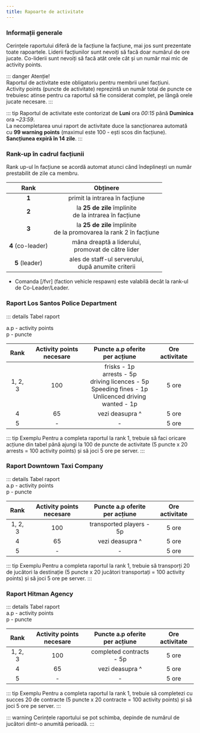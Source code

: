 ```yaml
---
title: Rapoarte de activitate
---
```


### Informații generale

Cerințele raportului diferă de la facțiune la facțiune, mai jos sunt prezentate toate rapoartele.
Liderii facțiunilor sunt nevoiți să facă doar numărul de ore jucate. Co-liderii sunt nevoiți să facă atât orele cât și un număr mai mic de activity points.

::: danger Atenție!  
Raportul de activitate este obligatoriu pentru membrii unei facțiuni.  
Activity points (puncte de activitate) reprezintă un număr total de puncte ce trebuiesc atinse pentru ca raportul să fie considerat complet, pe lângă orele jucate necesare.
:::

::: tip
Raportul de activitate este contorizat de **Luni** ora _00:15_ până **Duminica** ora _~23:59_.  
La necompletarea unui raport de activitate duce la sancționarea automată cu **99 warning points** (maximul este 100 - ești scos din facțiune).  
**Sancțiunea expiră în 14 zile**.
:::

### Rank-up în cadrul facțiunii

Rank up-ul în facțiune se acordă automat atunci când îndeplinești un număr prestabilit de zile ca membru.

| Rank | Obținere |
| :-----------: | :-----------: |
| **1** | primit la intrarea în facțiune | 
| **2** | la **25 de zile** împlinite<br>de la intrarea în facțiune | 
| **3** | la **25 de zile** împlinite<br>de la promovarea la rank 2 în facțiune | 
| **4** (co-leader) | mâna dreaptă a liderului,<br> promovat de către lider | 
| **5** (leader) | ales de staff-ul serverului,<br> după anumite criterii | 

* Comanda [/fvr] (faction vehicle respawn) este valabilă decât la rank-ul de Co-Leader/Leader.

### Raport <Color hex="#64A1D5">Los Santos Police Department</Color>

::: details Tabel raport  

a.p - activity points  
p - puncte

| Rank | Activity points necesare | Puncte a.p oferite per acțiune | Ore activitate |
| :-----------: | :-----------: | :-----------: | :-----------: |
| 1, 2, 3 | 100 | frisks - 1p<br>arrests - 5p<br>driving licences - 5p<br>Speeding fines - 1p<br>Unlicenced driving wanted - 1p  | 5 ore |
| 4 | 65 | vezi deasupra ^  | 5 ore |
| 5 | - | -  | 5 ore |

::: tip Exemplu
Pentru a completa raportul la rank 1, trebuie să faci oricare acțiune din tabel până ajungi la 100 de puncte de activitate (5 puncte x 20 arrests = 100 activity points) și să joci 5 ore pe server.
:::

### Raport <Color hex="#EBF481">Downtown Taxi Company</Color>

::: details Tabel raport  
a.p - activity points  
p - puncte

| Rank | Activity points necesare | Puncte a.p oferite per acțiune | Ore activitate |
| :-----------: | :-----------: | :-----------: | :-----------: |
| 1, 2, 3 | 100 | transported players - 5p | 5 ore |
| 4 | 65 | vezi deasupra ^  | 5 ore |
| 5 | - | -  | 5 ore |

::: tip Exemplu
Pentru a completa raportul la rank 1, trebuie să transporți 20 de jucători la destinație (5 puncte x 20 jucători transportați = 100 activity points) și să joci 5 ore pe server.
:::

### Raport <Color hex="#E34343">Hitman Agency</Color>

::: details Tabel raport  
a.p - activity points  
p - puncte

| Rank | Activity points necesare | Puncte a.p oferite per acțiune | Ore activitate |
| :-----------: | :-----------: | :-----------: | :-----------: |
| 1, 2, 3 | 100 | completed contracts - 5p | 5 ore |
| 4 | 65 | vezi deasupra ^  | 5 ore |
| 5 | - | -  | 5 ore |

::: tip Exemplu
Pentru a completa raportul la rank 1, trebuie să completezi cu succes 20 de contracte (5 puncte x 20 contracte = 100 activity points) și să joci 5 ore pe server.
:::

<!--

### Raport <Color hex="#5EABD2">Varrios Los Aztecas</Color>; <Color hex="#6DBC6E">Grove Street Families</Color>; <Color hex="#A379B5">Ballas</Color>; <Color hex="#C9A66A">Los Santos Vagos</Color>

| :-----------: | :-----------: | :-----------: | :-----------: |
| 1, 2, 3 | 100 | | 5 ore |
| 4 | 65 |   | 5 ore |
| 5 | - | -  | 5 ore |

-->

::: warning 
Cerințele raportului se pot schimba, depinde de numărul de jucători dintr-o anumită perioadă.
:::
